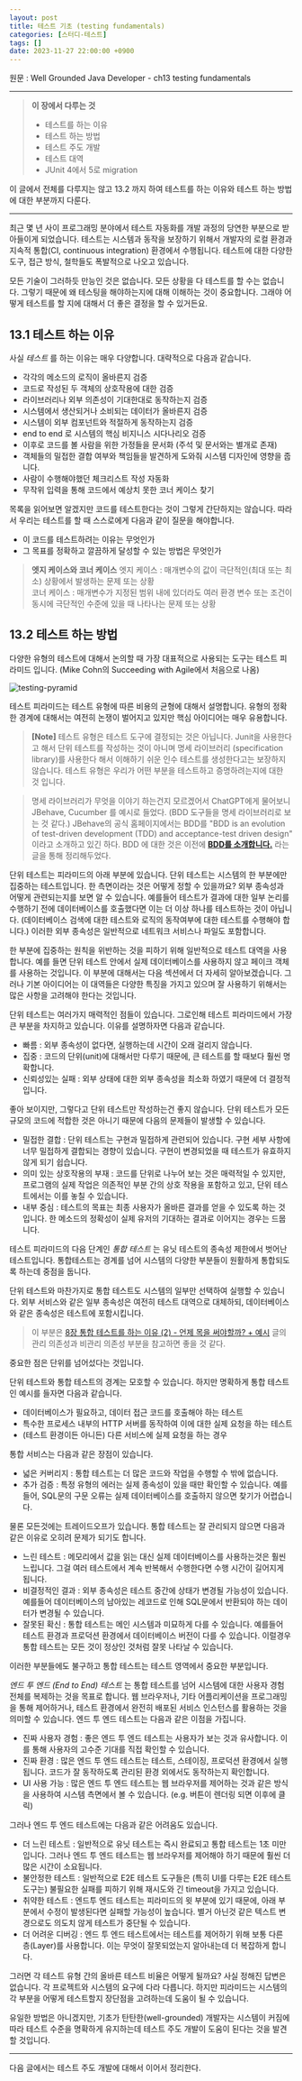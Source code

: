 ```yaml
---
layout: post
title: 테스트 기초 (testing fundamentals)
categories: [스터디-테스트]
tags: []
date: 2023-11-27 22:00:00 +0900
---
```


원문 : Well Grounded Java Developer - ch13 testing fundamentals

---

> **이 장에서 다루는 것**
>
> - 테스트를 하는 이유
> - 테스트 하는 방법
> - 테스트 주도 개발
> - 테스트 대역
> - JUnit 4에서 5로 migration

이 글에서 전체를 다루지는 않고 13.2 까지 하여 테스트를 하는 이유와 테스트 하는 방법에 대한 부분까지 다룬다.

---

최근 몇 년 사이 프로그래밍 분야에서 테스트 자동화를 개발 과정의 당연한 부분으로 받아들이게 되었습니다. 테스트는 시스템과 동작을 보장하기 위해서 개발자의 로컬 환경과 지속적 통합(CI, continuous integration) 환경에서 수행됩니다. 테스트에 대한 다양한 도구, 접근 방식, 철학들도 폭발적으로 나오고 있습니다.

모든 기술이 그러하듯 만능인 것은 없습니다. 모든 상황을 다 테스트를 할 수는 없습니다. 그렇기 때문에 왜 테스팅을 해야하는지에 대해 이해하는 것이 중요합니다. 그래야 어떻게 테스트를 할 지에 대해서 더 좋은 결정을 할 수 있거든요.

## 13.1 테스트 하는 이유

사실 _테스트_ 를 하는 이유는 매우 다양합니다. 대략적으로 다음과 같습니다.

- 각각의 메소드의 로직이 올바른지 검증
- 코드로 작성된 두 객체의 상호작용에 대한 검증
- 라이브러리나 외부 의존성이 기대한대로 동작하는지 검증
- 시스템에서 생산되거나 소비되는 데이터가 올바른지 검증
- 시스템이 외부 컴포넌트와 적절하게 동작하는지 검증
- end to end 로 시스템의 핵심 비지니스 시다나리오 검증
- 이후로 코드를 볼 사람을 위한 가정들을 문서화 (주석 및 문서와는 별개로 존재)
- 객체들의 밀접한 결합 여부와 책임들을 발견하게 도와줘 시스템 디자인에 영향을 줍니다.
- 사람이 수행해야했던 체크리스트 작성 자동화
- 무작위 입력을 통해 코드에서 예상치 못한 코너 케이스 찾기

목록을 읽어보면 알겠지만 코드를 테스트한다는 것이 그렇게 간단하지는 않습니다. 따라서 우리는 테스트를 할 때 스스로에게 다음과 같이 질문을 해야합니다.

- 이 코드를 테스트하려는 이유는 무엇인가
- 그 목표를 정확하고 깔끔하게 달성할 수 있는 방법은 무엇인가

> **엣지 케이스와 코너 케이스**
> 엣지 케이스 : 매개변수의 값이 극단적인(최대 또는 최소) 상황에서 발생하는 문제 또는 상황  
> 코너 케이스 : 매개변수가 지정된 범위 내에 있더라도 여러 환경 변수 또는 조건이 동시에 극단적인 수준에 있을 때 나타나는 문제 또는 상황

## 13.2 테스트 하는 방법

다양한 유형의 테스트에 대해서 논의할 때 가장 대표적으로 사용되는 도구는 테스트 피라미드 입니다. (Mike Cohn의 Succeeding with Agile에서 처음으로 나옴)

![testing-pyramid](/assets/images/2023-11-27-testing-fundamentals/testing-pyramid.png)

테스트 피라미드는 테스트 유형에 따른 비용의 균형에 대해서 설명합니다. 유형의 정확한 경계에 대해서는 여전히 논쟁이 벌어지고 있지만 핵심 아이디어는 매우 유용합니다.

> **[Note]** 테스트 유형은 테스트 도구에 결정되는 것은 아닙니다. Junit을 사용한다고 해서 단위 테스트를 작성하는 것이 아니며 명세 라이브러리 (specification library)를 사용한다 해서 이해하기 쉬운 인수 테스트를 생성한다고는 보장하지 않습니다. 테스트 유형은 우리가 어떤 부분을 테스트하고 증명하려는지에 대한 것 입니다.

> 명세 라이브러리가 무엇을 이야기 하는건지 모르겠어서 ChatGPT에게 물어보니 JBehave, Cucumber 를 예시로 들었다. (BDD 도구들을 명세 라이브러리로 보는 것 같다.) JBehave의 공식 홈페이지에서는 BDD를 "BDD is an evolution of test-driven development (TDD) and acceptance-test driven design" 이라고 소개하고 있긴 하다. BDD 에 대한 것은 이전에 **[BDD를 소개합니다.](/2023/11/02/introducing-bdd)** 라는 글을 통해 정리해두었다.

단위 테스트는 피라미드의 아래 부분에 있습니다. 단위 테스트는 시스템의 한 부분에만 집중하는 테스트입니다. 한 측면이라는 것은 어떻게 정할 수 있을까요? 외부 종속성과 어떻게 관련되는지를 보면 알 수 있습니다. 예를들어 테스트가 결과에 대한 일부 논리를 수행하기 전에 데이터베이스를 호출했다면 이는 더 이상 하나를 테스트하는 것이 아닙니다. (데이터베이스 검색에 대한 테스트와 로직의 동작여부에 대한 테스트를 수행해야 합니다.) 이러한 외부 종속성은 일반적으로 네트워크 서비스나 파일도 포함합니다.

한 부분에 집중하는 원칙을 위반하는 것을 피하기 위해 일반적으로 테스트 대역을 사용합니다. 예를 들면 단위 테스트 안에서 실제 데이터베이스를 사용하지 않고 페이크 객체를 사용하는 것입니다. 이 부분에 대해서는 다음 섹션에서 더 자세히 알아보겠습니다. 그러나 기본 아이디어는 이 대역들은 다양한 특징을 가지고 있으며 잘 사용하기 위해서는 많은 사항을 고려해야 한다는 것입니다.

단위 테스트는 여러가지 매력적인 점들이 있습니다. 그로인해 테스트 피라미드에서 가장 큰 부분을 차지하고 있습니다. 이유를 설명하자면 다음과 같습니다.

- 빠름 : 외부 종속성이 없다면, 실행하는데 시간이 오래 걸리지 않습니다.
- 집중 : 코드의 단위(unit)에 대해서만 다루기 때문에, 큰 테스트를 할 때보다 훨씬 명확합니다.
- 신뢰성있는 실패 : 외부 상태에 대한 외부 종속성을 최소화 하였기 때문에 더 결정적입니다.

좋아 보이지만, 그렇다고 단위 테스트만 작성하는건 좋지 않습니다. 단위 테스트가 모든 규모의 코드에 적합한 것은 아니기 때문에 다음의 문제들이 발생할 수 있습니다.

- 밀접한 결합 : 단위 테스트는 구현과 밀접하게 관련되어 있습니다. 구현 세부 사항에 너무 밀접하게 결합되는 경향이 있습니다. 구현이 변경되었을 때 테스트가 유효하지 않게 되기 쉽습니다.
- 의미 있는 상호작용의 부재 : 코드를 단위로 나누어 보는 것은 매력적일 수 있지만, 프로그램의 실제 작업은 의존적인 부분 간의 상호 작용을 포함하고 있고, 단위 테스트에서는 이를 놓칠 수 있습니다.
- 내부 중심 : 테스트의 목표는 최종 사용자가 올바른 결과를 얻을 수 있도록 하는 것입니다. 한 메소드의 정확성이 실제 유저의 기대하는 결과로 이어지는 경우는 드뭅니다.

테스트 피라미드의 다음 단계인 _통합 테스트_ 는 유닛 테스트의 종속성 제한에서 벗어난 테스트입니다. 통합테스트는 경계를 넘어 시스템의 다양한 부분들이 원활하게 통합되도록 하는데 중점을 둡니다.

단위 테스트와 마찬가지로 통합 테스트도 시스템의 일부만 선택하여 실행할 수 있습니다. 외부 서비스와 같은 일부 종속성은 여전히 테스트 대역으로 대체하되, 데이터베이스와 같은 종속성은 테스트에 포함시킵니다.

> 이 부분은 [8장 통합 테스트를 하는 이유 (2) - 언제 목을 써야할까? + 예시](/2023/09/14/8장-통합-테스트를-하는-이유-2) 글의 관리 의존성과 비관리 의존성 부분을 참고하면 좋을 것 같다.

중요한 점은 단위를 넘어섰다는 것입니다.

단위 테스트와 통합 테스트의 경계는 모호할 수 있습니다. 하지만 명확하게 통합 테스트인 예시를 들자면 다음과 같습니다.

- 데이터베이스가 필요하고, 데이터 접근 코드를 호출해야 하는 테스트
- 특수한 프로세스 내부의 HTTP 서버를 동작하여 이에 대한 실제 요청을 하는 테스트
- (테스트 환경이든 아니든) 다른 서비스에 실제 요청을 하는 경우

통합 서비스는 다음과 같은 장점이 있습니다.

- 넓은 커버리지 : 통합 테스트는 더 많은 코드와 작업을 수행할 수 밖에 없습니다.
- 추가 검증 : 특정 유형의 에러는 실제 종속성이 있을 때만 확인할 수 있습니다. 예를 들어, SQL문의 구문 오류는 실제 데이터베이스를 호출하지 않으면 찾기가 어렵습니다.

물론 모든것에는 트레이드오프가 있습니다. 통합 테스트는 잘 관리되지 않으면 다음과 같은 이유로 오히려 문제가 되기도 합니다.

- 느린 테스트 : 메모리에서 값을 읽는 대신 실제 데이터베이스를 사용하는것은 훨씬 느립니다. 그걸 여러 테스트에서 계속 반복해서 수행한다면 수행 시간이 길어지게 됩니다.
- 비결정적인 결과 : 외부 종속성은 테스트 중간에 상태가 변경될 가능성이 있습니다. 예를들어 데이터베이스의 남아있는 레코드로 인해 SQL문에서 반환되야 하는 데이터가 변경될 수 있습니다.
- 잘못된 확신 : 통합 테스트는 메인 시스템과 미묘하게 다를 수 있습니다. 예를들어 테스트 환경과 프로덕션 환경에서 데이터베이스 버전이 다를 수 있습니다. 이럴경우 통합 테스트는 모든 것이 정상인 것처럼 잘못 나타날 수 있습니다.

이러한 부분들에도 불구하고 통합 테스트는 테스트 영역에서 중요한 부분입니다.

_엔드 투 엔드 (End to End) 테스트_ 는 통합 테스트를 넘어 시스템에 대한 사용자 경험 전체를 복제하는 것을 목표로 합니다. 웹 브라우저나, 기타 어플리케이션을 프로그래밍을 통해 제어하거나, 테스트 환경에서 완전히 배포된 서비스 인스턴스를 활용하는 것을 의미할 수 있습니다. 엔드 투 엔드 테스트는 다음과 같은 이점을 가집니다.

- 진짜 사용자 경험 : 좋은 엔드 투 엔드 테스트는 사용자가 보는 것과 유사합니다. 이를 통해 사용자의 고수준 기대를 직접 확인할 수 있습니다.
- 진짜 환경 : 많은 엔드 투 엔드 테스트는 테스트, 스테이징, 프로덕션 환경에서 실행됩니다. 코드가 잘 동작하도록 관리된 환경 외에서도 동작하는지 확인합니다.
- UI 사용 가능 : 많은 엔드 투 엔드 테스트는 웹 브라우저를 제어하는 것과 같은 방식을 사용하여 시스템 측면에서 볼 수 있습니다. (e.g. 버튼이 렌더링 되면 이후에 클릭)

그러나 엔드 투 엔드 테스트에는 다음과 같은 어려움도 있습니다.

- 더 느린 테스트 : 일반적으로 유닛 테스트는 즉시 완료되고 통합 테스트는 1초 미만입니다. 그러나 엔드 투 엔드 테스트는 웹 브라우저를 제어해야 하기 때문에 훨씬 더 많은 시간이 소요됩니다.
- 불안정한 테스트 : 일반적으로 E2E 테스트 도구들은 (특히 UI를 다루는 E2E 테스트 도구는) 불필요한 실패를 피하기 위해 재시도와 긴 timeout을 가지고 있습니다.
- 취약한 테스트 : 엔드투 엔드 테스트는 피라미드의 윗 부분에 있기 때문에, 아래 부분에서 수정이 발생된다면 실패할 가능성이 높습니다. 별거 아닌것 같은 텍스트 변경으로도 의도치 않게 테스트가 중단될 수 있습니다.
- 더 어려운 디버깅 : 엔드 투 엔드 테스트에서는 테스트를 제어하기 위해 보통 다른 층(Layer)를 사용합니다. 이는 무엇이 잘못되었는지 알아내는데 더 복잡하게 합니다.

그러면 각 테스트 유형 간의 올바른 테스트 비율은 어떻게 될까요? 사실 정해진 답변은 없습니다. 각 프로젝트와 시스템의 요구에 다라 다릅니다. 하지만 피라미드는 시스템의 각 부분을 어떻게 테스트할지 장단점을 고려하는데 도움이 될 수 있습니다.

유일한 방법은 아니겠지만, 기초가 탄탄한(well-grounded) 개발자는 시스템이 커짐에 따라 테스트 수준을 명확하게 유지하는데 테스트 주도 개발이 도움이 된다는 것을 발견할 것입니다.

---

다음 글에서는 테스트 주도 개발에 대해서 이어서 정리한다.

